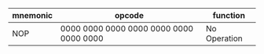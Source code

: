 mnemonic | opcode | function
--- | --- | ---
NOP | 0000 0000 0000 0000 0000 0000 0000 0000 | No Operation |
